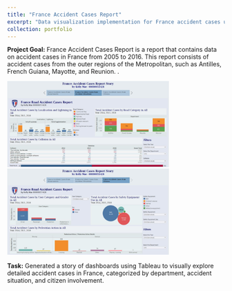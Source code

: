 ```yaml
---
title: "France Accident Cases Report"
excerpt: "Data visualization implementation for France accident cases using Tableau.<br><br><img src='/images/pf5.jpg' style='width:400px; height: 200px'>"
collection: portfolio
---
```


**Project Goal:** France Accident Cases Report is a report that contains data on accident cases in France from 2005 to 2016. This report consists of accident cases from the outer regions of the Metropolitan, such as Antilles, French Guiana, Mayotte, and Reunion. .

<img src='/images/pf5.1.jpg' style= 'width:375px; height:200px'> <img src='/images/pf5.2.jpg' style= 'width:375px; height:200px'>

**Task:** Generated a story of dashboards using Tableau to visually explore detailed accident cases in France, categorized by department, accident situation, and citizen involvement.
